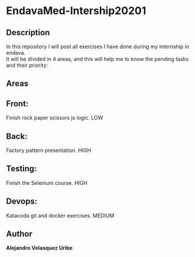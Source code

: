# EndavaMed-Intership20201
## Description

In this repository I will post all exercises I have done during my internship in endava. <br/>
It will be divided in 4 areas, and this will help me to know the pending tasks and their priority: <br/>

## Areas
## **Front:**
Finish rock paper scissors js logic. LOW <br/>
## **Back:**
Factory pattern presentation. HIGH <br/>
## **Testing:**
Finish the Selenium course. HIGH <br/>
## **Devops:** 
Katacoda git and docker exercises. MEDIUM <br/>

## Author
**Alejandro Velasquez Uribe**
